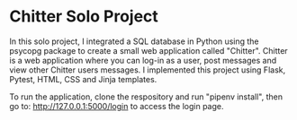 
# Chitter Solo Project

In this solo project, I integrated a SQL database in Python using the psycopg package to create a small web application called "Chitter". Chitter is a web application where you can log-in as a user, post messages and view other Chitter users messages. I implemented this project using Flask, Pytest, HTML, CSS and Jinja templates.

To run the application, clone the respository and run "pipenv install", then go to: http://127.0.0.1:5000/login to access the login page.
